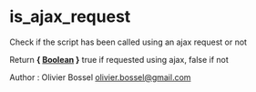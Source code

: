 # is_ajax_request

Check if the script has been called using an ajax request or not


Return **{ [Boolean](http://php.net/manual/en/language.types.boolean.php) }** true if requested using ajax, false if not

Author : Olivier Bossel [olivier.bossel@gmail.com](mailto:olivier.bossel@gmail.com)